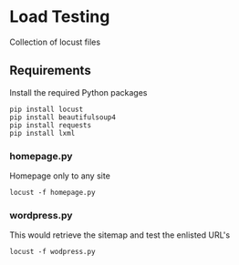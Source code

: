 # Load Testing

Collection of locust files

## Requirements

Install the required Python packages

```
pip install locust
pip install beautifulsoup4
pip install requests
pip install lxml
```

### homepage.py
Homepage only to any site

```
locust -f homepage.py
```

### wordpress.py
This would retrieve the sitemap and test the enlisted URL's

```
locust -f wodpress.py
```




